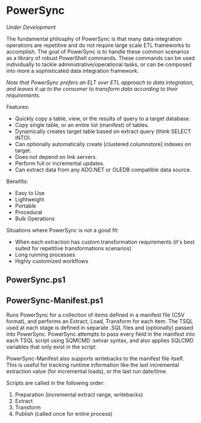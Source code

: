 # PowerSync #
*Under Development*

The fundamental philosphy of PowerSync is that many data integration operations are repetitive and do not require large scale ETL frameworks to accomplish. The goal of PowerSync is to handle these common scenarios as a library of robust PowerShell commands. These commands can be used individually to tackle administrative/operational tasks, or can be composed into more a sophisticated data integration framework.

*Note that PowerSync prefers an ELT over ETL approach to data integration, and leaves it up to the consumer to transform data according to their requirements.*

Features:
 - Quickly copy a table, view, or the results of query to a target database.
 - Copy single table, or an entire list (manifest) of tables.
 - Dynamically creates target table based on extract query (think SELECT INTO).
 - Can optionally automatically create [clustered columnstore] indexes on target.
 - Does not depend on link servers.
 - Perform full or incremental updates.
 - Can extract data from any ADO.NET or OLEDB compatible data source.
  
 Benefits:
 - Easy to Use
 - Lightweight
 - Portable
 - Procedural
 - Bulk Operations

Situations where PowerSync is not a good fit:
 - When each extraction has custom transformation requirements (it's best suited for repetitive transformations scenarios)
 - Long running processes
 - Highly customized workflows
 
## PowerSync.ps1 ##

## PowerSync-Manifest.ps1 ##
Runs PowerSync for a collection of items defined in a manifest file (CSV format), and performs an Extract, Load, Transform for each item. The TSQL used
at each stage is defined in separate .SQL files and (optionally) passed into PowerSync. PowerSync attempts to pass every field in the manifest into each 
TSQL script using SQMCMD :setvar syntax, and also applies SQLCMD variables that only exist in the script. 

PowerSync-Manifest also supports writebacks to the manifest file itself. This is useful for tracking runtime information like the last incremental 
extraction value (for incremental loads), or the last run date/time.

Scripts are called in the following order:
 1) Preparation (incremental extract range, writebacks)
 2) Extract
 3) Transform
 4) Publish (called once for entire process)